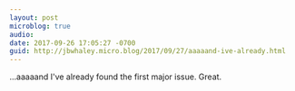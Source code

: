 ```yaml
---
layout: post
microblog: true
audio: 
date: 2017-09-26 17:05:27 -0700
guid: http://jbwhaley.micro.blog/2017/09/27/aaaaand-ive-already.html
---
```

...aaaaand I've already found the first major issue. Great.
